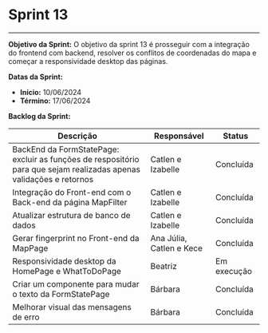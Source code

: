 # **Sprint 13**
<hr style="border: 0; height: 1px; background-color: #000000;">

**Objetivo da Sprint:**
O objetivo da sprint 13 é prosseguir com a integração do frontend com backend, resolver os conflitos de coordenadas do mapa e começar a responsividade desktop das páginas.

**Datas da Sprint:**

- **Início:** 10/06/2024
- **Término:** 17/06/2024

**Backlog da Sprint:**

| Descrição | Responsável | Status |
|------------|-------------|-----------------------|
| BackEnd da FormStatePage: excluir as funções de respositório para que sejam realizadas apenas validações e retornos | Catlen e Izabelle | Concluída | 
| Integração do Front-end com o Back-end da página MapFilter | Catlen e Izabelle | Concluída | 
| Atualizar estrutura de banco de dados | Catlen e Izabelle | Concluída | 
Gerar fingerprint no Front-end da MapPage | Ana Júlia, Catlen e Kece | Concluída | 
|Responsividade desktop da HomePage e WhatToDoPage | Beatriz | Em execução | 
Criar um componente para mudar o texto da FormStatePage | Bárbara | Concluída 
| Melhorar visual das mensagens de erro | Bárbara | Concluída |


